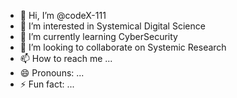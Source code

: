 - 👋 Hi, I’m @codeX-111
- 👀 I’m interested in Systemical Digital Science
- 🌱 I’m currently learning CyberSecurity
- 💞️ I’m looking to collaborate on Systemic Research
- 📫 How to reach me ...
- 😄 Pronouns: ...
- ⚡ Fun fact: ...

<!---
codeX-111/codeX-111 is a ✨ special ✨ repository because its `README.md` (this file) appears on your GitHub profile.
You can click the Preview link to take a look at your changes.
--->
